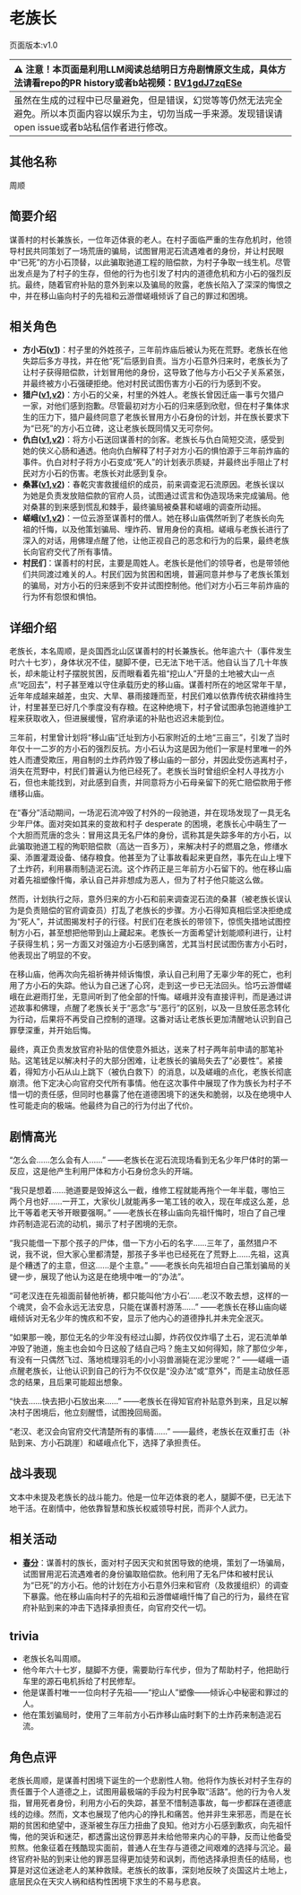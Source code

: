 # 老族长
页面版本:v1.0
 

| :warning: 注意！本页面是利用LLM阅读总结明日方舟剧情原文生成，具体方法请看repo的PR history或者b站视频：[BV1gdJ7zqESe](https://www.bilibili.com/video/BV1gdJ7zqESe/)         |
|:----------------------------|
| 虽然在生成的过程中已尽量避免，但是错误，幻觉等等仍然无法完全避免。所以本页面内容以娱乐为主，切勿当成一手来源。发现错误请open issue或者b站私信作者进行修改。|



## 其他名称
周顺
## 简要介绍
谋善村的村长兼族长，一位年迈体衰的老人。在村子面临严重的生存危机时，他领导村民共同策划了一场荒唐的骗局，试图冒用泥石流遇难者的身份，并让村民眼中“已死”的方小石顶替，以此骗取驰道工程的赔偿款，为村子争取一线生机。尽管出发点是为了村子的生存，但他的行为也引发了村内的道德危机和方小石的强烈反抗。最终，随着官府补贴的意外到来以及骗局的败露，老族长陷入了深深的悔恨之中，并在移山庙向村子的先祖和云游僧嵯峨倾诉了自己的罪过和困境。
## 相关角色
-   **方小石([v1](extended_char_fang_xiao_shi.md))**：村子里的外姓孩子，三年前炸庙后被认为死在荒野。老族长在他失踪后多方寻找，并在他“死”后感到自责。当方小石意外归来时，老族长为了让村子获得赔偿款，计划冒用他的身份，这导致了他与方小石父子关系紧张，并最终被方小石强硬拒绝。他对村民试图伤害方小石的行为感到不安。
-   **猎户([v1](extended_char_lie_hu.md),[v2](../char_v3/extended_char_lie_hu.md))**：方小石的父亲，村里的外姓人。老族长曾因迁庙一事亏欠猎户一家，对他们感到抱歉。尽管最初对方小石的归来感到欣慰，但在村子集体求生的压力下，猎户最终同意了老族长冒用方小石身份的计划，并在族长要求下为“已死”的方小石立碑，这让老族长既同情又无可奈何。
-   **仇白([v1](char_4082_qiubai.md),[v2](../char_v3/char_4082_qiubai.md))**：将方小石送回谋善村的剑客。老族长与仇白简短交流，感受到她的侠义心肠和通透。他向仇白解释了村子对方小石的惧怕源于三年前炸庙的事件。仇白对村子将方小石变成“死人”的计划表示质疑，并最终出手阻止了村民对方小石的伤害。老族长对此感到复杂。
-   **桑葚([v1](char_473_mberry.md),[v2](../char_v3/char_473_mberry.md))**：春乾灾害救援组织的成员，前来调查泥石流原因。老族长误以为她是负责发放赔偿款的官府人员，试图通过谎言和伪造现场来完成骗局。他对桑葚的到来感到慌乱和棘手，最终骗局被桑葚和嵯峨的调查所动摇。
-   **嵯峨([v1](char_362_saga.md),[v2](../char_v3/char_362_saga.md))**：一位云游至谋善村的僧人。她在移山庙偶然听到了老族长向先祖的忏悔，以及他策划骗局、埋炸药、冒用身份的真相。嵯峨与老族长进行了深入的对话，用佛理点醒了他，让他正视自己的恶念和行为的后果，最终老族长向官府交代了所有事情。
-   **村民们**：谋善村的村民，主要是周姓人。老族长是他们的领导者，也是带领他们共同渡过难关的人。村民们因为贫困和困境，普遍同意并参与了老族长策划的骗局，对方小石的归来感到不安并试图控制他。他们对方小石三年前炸庙的行为怀有怨恨和惧怕。
## 详细介绍
老族长，本名周顺，是炎国西北山区谋善村的村长兼族长。他年逾六十（事件发生时六十七岁），身体状况不佳，腿脚不便，已无法下地干活。他自认当了几十年族长，却未能让村子摆脱贫困，反而眼看着先祖“挖山人”开垦的土地被大山一点点“吃回去”，村子甚至难以守住承载历史的移山庙。谋善村所在的地区常年干旱，近年年成越来越差，虫灾、大旱、暴雨接踵而至，村民们难以依靠传统农耕维持生计，村里甚至已好几个季度没有存粮。在这种绝境下，村子曾试图承包驰道维护工程来获取收入，但进展缓慢，官府承诺的补贴也迟迟未能到位。

三年前，村里曾计划将“移山庙”迁址到方小石家附近的土地“三亩三”，引发了当时年仅十一二岁的方小石的强烈反抗。方小石认为这是因为他们一家是村里唯一的外姓人而遭受欺压，用自制的土炸药炸毁了移山庙的一部分，并因此受伤逃离村子，消失在荒野中，村民们普遍认为他已经死了。老族长当时曾组织全村人寻找方小石，但也未能找到，对此感到自责，并同意将方小石母亲留下的死亡赔偿款用于修缮移山庙。

在“春分”活动期间，一场泥石流冲毁了村外的一段驰道，并在现场发现了一具无名少年尸体。面对突如其来的变故和村子 desperate 的困境，老族长心中萌生了一个大胆而荒唐的念头：冒用这具无名尸体的身份，谎称其是失踪多年的方小石，以此骗取驰道工程的殉职赔偿款（高达一百多万），来解决村子的燃眉之急，修缮水渠、添置灌溉设备、储存粮食。他甚至为了让事故看起来更自然，事先在山上埋下了土炸药，利用暴雨制造泥石流。这个炸药正是三年前方小石留下的。他在移山庙对着先祖塑像忏悔，承认自己并非想成为恶人，但为了村子他只能这么做。

然而，计划执行之际，意外归来的方小石和前来调查泥石流的桑葚（被老族长误认为是负责赔偿的官府调查员）打乱了老族长的步骤。方小石得知真相后坚决拒绝成为“死人”，并试图揭发村子的行径。村民们在老族长的带领下，惊慌失措地试图控制方小石，甚至想把他带到山上藏起来。老族长一方面希望计划能顺利进行，让村子获得生机；另一方面又对强迫方小石感到痛苦，尤其当村民试图伤害方小石时，他表现出了明显的不安。

在移山庙，他再次向先祖祈祷并倾诉悔恨，承认自己利用了无辜少年的死亡，也利用了方小石的失踪。他认为自己迷了心窍，走到这一步已无法回头。恰巧云游僧嵯峨在此避雨打坐，无意间听到了他全部的忏悔。嵯峨并没有直接评判，而是通过讲述故事和佛理，点醒了老族长关于“恶念”与“恶行”的区别，以及一旦放任恶念转化为行动，后果将不再受自己控制的道理。这番对话让老族长更加清醒地认识到自己罪孽深重，并开始后悔。

最终，真正负责发放官府补贴的信使意外抵达，送来了村子两年前申请的那笔补贴。这笔钱足以解决村子的大部分困难，让老族长的骗局失去了“必要性”。紧接着，得知方小石从山上跳下（被仇白救下）的消息，以及嵯峨的点化，老族长彻底崩溃。他下定决心向官府交代所有事情。他在这次事件中展现了作为族长为村子不惜一切的责任感，但同时也暴露了他在道德困境下的迷失和脆弱，以及在绝境中人性可能走向的极端。他最终为自己的行为付出了代价。
## 剧情高光
“怎么会......怎么会有人......”
——老族长在泥石流现场看到无名少年尸体时的第一反应，这是他产生利用尸体和方小石身份念头的开端。

“我只是想着......驰道要是毁掉这么一截，维修工程就能再拖个一年半载，哪怕三两个月也好......一开工，大家伙儿就能再多一笔工钱的收入，现在年成这么差，总比干等着老天爷开眼要强啊。”
——老族长在移山庙向先祖忏悔时，坦白了自己埋炸药制造泥石流的动机，揭示了村子困境的无奈。

“我只能借一下那个孩子的尸体，借一下方小石的名字......三年了，虽然猎户不说，我不说，但大家心里都清楚，那孩子多半也已经死在了荒野上......先祖，这真是个糟透了的主意，但这......是个主意。”
——老族长向先祖坦白自己策划骗局的关键一步，展现了他认为这是在绝境中唯一的“办法”。

“可老汉连在先祖面前替他祈祷，都只能叫他‘方小石’......老汉不敢去想，这样的一个魂灵，会不会永远无法安息，只能在谋善村游荡......”
——老族长在移山庙向嵯峨倾诉对无名少年的愧疚和不安，显示了他内心的道德挣扎并未完全泯灭。

“如果那一晚，那位无名的少年没有经过山脚，炸药仅仅炸塌了土石，泥石流单单冲毁了驰道，施主也会如今日这般了结自己吗？施主又如何得知，除了那位少年，有没有一只偶然飞过、落地梳理羽毛的小小羽兽溺毙在泥沙里呢？”
——嵯峨一语点醒老族长，让他认识到自己的行为不仅仅是“没办法”或“意外”，而是主动放任恶念的结果，且后果可能超出想象。

“快去......快去把小石放出来......”
——老族长在得知官府补贴意外到来，且足以解决村子困境后，他立刻醒悟，试图挽回局面。

“老汉、老汉会向官府交代清楚所有的事情......”
——最终，老族长在双重打击（补贴到来、方小石跳崖）和嵯峨点化下，选择了承担责任。
## 战斗表现
文本中未提及老族长的战斗能力。他是一位年迈体衰的老人，腿脚不便，已无法下地干活。在剧情中，他依靠智慧和族长权威领导村民，而非个人武力。
## 相关活动
-   **[春分](../stories/act14mini.md)**：谋善村的族长，面对村子因天灾和贫困导致的绝境，策划了一场骗局，试图冒用泥石流遇难者的身份骗取赔偿款。他利用了无名尸体和被村民认为“已死”的方小石。他的计划在方小石意外归来和官府（及救援组织）的调查下暴露。他在移山庙向村子的先祖和云游僧嵯峨忏悔了自己的行为，最终在官府补贴到来的冲击下选择承担责任，向官府交代一切。
## trivia
- 老族长名叫周顺。
- 他今年六十七岁，腿脚不方便，需要助行车代步，但为了帮助村子，他把助行车里的源石电机拆给了村民修犁。
- 他是谋善村唯一一位向村子先祖——“挖山人”塑像——倾诉心中秘密和罪过的人。
- 他在策划骗局时，使用了三年前方小石炸移山庙时剩下的土炸药来制造泥石流。
## 角色点评
老族长周顺，是谋善村困境下诞生的一个悲剧性人物。他将作为族长对村子生存的责任置于个人道德之上，试图用最极端的手段为村民争取“活路”。他的行为令人发指，冒用死者身份，利用方小石的失踪，甚至不惜制造事故，每一步都踩在道德底线的边缘。然而，文本也展现了他内心的挣扎和痛苦。他并非生来邪恶，而是在长期的贫困和绝望中，逐渐被生存压力扭曲了良知。他对方小石感到歉疚，向先祖忏悔，他的哭诉和迷茫，都透露出这份罪恶并未给他带来内心的平静，反而让他备受煎熬。他象征着在残酷现实面前，普通人在生存与道德之间艰难的选择与沉沦。最终官府补贴的到来让他的罪恶显得更加徒劳和讽刺，而他选择承担责任的结局，也算是对这位迷途老人的某种救赎。老族长的故事，深刻地反映了炎国这片土地上，底层民众在天灾人祸和结构性困境下求生的不易与悲哀。